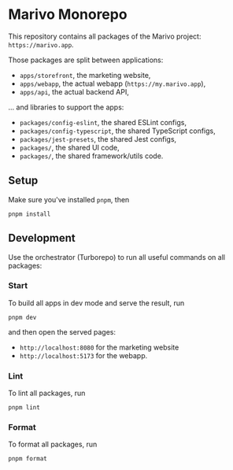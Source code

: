 # Marivo Monorepo

This repository contains all packages of the Marivo project: `https://marivo.app`.

Those packages are split between applications:

- `apps/storefront`, the marketing website,
- `apps/webapp`, the actual webapp (`https://my.marivo.app`),
- `apps/api`, the actual backend API,

... and libraries to support the apps:

- `packages/config-eslint`, the shared ESLint configs,
- `packages/config-typescript`, the shared TypeScript configs,
- `packages/jest-presets`, the shared Jest configs,
- `packages/`, the shared UI code,
- `packages/`, the shared framework/utils code.

## Setup

Make sure you've installed `pnpm`, then

```
pnpm install
```

## Development

Use the orchestrator (Turborepo) to run all useful commands on all packages:

### Start

To build all apps in dev mode and serve the result, run

```
pnpm dev
```

and then open the served pages:

- `http://localhost:8080` for the marketing website
- `http://localhost:5173` for the webapp.

### Lint

To lint all packages, run

```
pnpm lint
```

### Format

To format all packages, run

```
pnpm format
```
